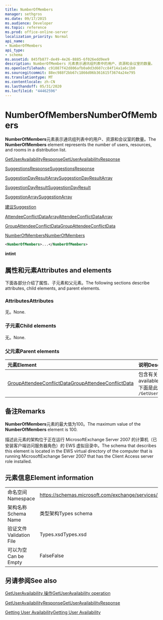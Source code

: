 ```yaml
---
title: NumberOfMembers
manager: sethgros
ms.date: 09/17/2015
ms.audience: Developer
ms.topic: reference
ms.prod: office-online-server
localization_priority: Normal
api_name:
- NumberOfMembers
api_type:
- schema
ms.assetid: 845fb877-de49-4e26-8885-6f026edd9ee9
description: NumberOfMembers 元素表示通讯组列表中的用户、资源和会议室的数量。
ms.openlocfilehash: c91087f42d806afb0a0d3d607cc84f14a1a6c1b0
ms.sourcegitcommit: 88ec988f2bb67c1866d06b361615f3674a24e795
ms.translationtype: MT
ms.contentlocale: zh-CN
ms.lasthandoff: 05/31/2020
ms.locfileid: "44462596"
---
```

# <a name="numberofmembers"></a><span data-ttu-id="047f9-103">NumberOfMembers</span><span class="sxs-lookup"><span data-stu-id="047f9-103">NumberOfMembers</span></span>

<span data-ttu-id="047f9-104">**NumberOfMembers**元素表示通讯组列表中的用户、资源和会议室的数量。</span><span class="sxs-lookup"><span data-stu-id="047f9-104">The **NumberOfMembers** element represents the number of users, resources, and rooms in a distribution list.</span></span> 
  
[<span data-ttu-id="047f9-105">GetUserAvailabilityResponse</span><span class="sxs-lookup"><span data-stu-id="047f9-105">GetUserAvailabilityResponse</span></span>](getuseravailabilityresponse.md)
  
[<span data-ttu-id="047f9-106">SuggestionsResponse</span><span class="sxs-lookup"><span data-stu-id="047f9-106">SuggestionsResponse</span></span>](suggestionsresponse.md)
  
[<span data-ttu-id="047f9-107">SuggestionDayResultArray</span><span class="sxs-lookup"><span data-stu-id="047f9-107">SuggestionDayResultArray</span></span>](suggestiondayresultarray.md)
  
[<span data-ttu-id="047f9-108">SuggestionDayResult</span><span class="sxs-lookup"><span data-stu-id="047f9-108">SuggestionDayResult</span></span>](suggestiondayresult.md)
  
[<span data-ttu-id="047f9-109">SuggestionArray</span><span class="sxs-lookup"><span data-stu-id="047f9-109">SuggestionArray</span></span>](suggestionarray.md)
  
[<span data-ttu-id="047f9-110">建议</span><span class="sxs-lookup"><span data-stu-id="047f9-110">Suggestion</span></span>](suggestion.md)
  
[<span data-ttu-id="047f9-111">AttendeeConflictDataArray</span><span class="sxs-lookup"><span data-stu-id="047f9-111">AttendeeConflictDataArray</span></span>](attendeeconflictdataarray.md)
  
[<span data-ttu-id="047f9-112">GroupAttendeeConflictData</span><span class="sxs-lookup"><span data-stu-id="047f9-112">GroupAttendeeConflictData</span></span>](groupattendeeconflictdata.md)
  
[<span data-ttu-id="047f9-113">NumberOfMembers</span><span class="sxs-lookup"><span data-stu-id="047f9-113">NumberOfMembers</span></span>](numberofmembers.md)
  
```xml
<NumberOfMembers>...</NumberOfMembers>
```

 <span data-ttu-id="047f9-114">**int**</span><span class="sxs-lookup"><span data-stu-id="047f9-114">**int**</span></span>
## <a name="attributes-and-elements"></a><span data-ttu-id="047f9-115">属性和元素</span><span class="sxs-lookup"><span data-stu-id="047f9-115">Attributes and elements</span></span>

<span data-ttu-id="047f9-116">下面各部分介绍了属性、子元素和父元素。</span><span class="sxs-lookup"><span data-stu-id="047f9-116">The following sections describe attributes, child elements, and parent elements.</span></span>
  
### <a name="attributes"></a><span data-ttu-id="047f9-117">Attributes</span><span class="sxs-lookup"><span data-stu-id="047f9-117">Attributes</span></span>

<span data-ttu-id="047f9-118">无。</span><span class="sxs-lookup"><span data-stu-id="047f9-118">None.</span></span>
  
### <a name="child-elements"></a><span data-ttu-id="047f9-119">子元素</span><span class="sxs-lookup"><span data-stu-id="047f9-119">Child elements</span></span>

<span data-ttu-id="047f9-120">无。</span><span class="sxs-lookup"><span data-stu-id="047f9-120">None.</span></span>
  
### <a name="parent-elements"></a><span data-ttu-id="047f9-121">父元素</span><span class="sxs-lookup"><span data-stu-id="047f9-121">Parent elements</span></span>

|<span data-ttu-id="047f9-122">**元素**</span><span class="sxs-lookup"><span data-stu-id="047f9-122">**Element**</span></span>|<span data-ttu-id="047f9-123">**说明**</span><span class="sxs-lookup"><span data-stu-id="047f9-123">**Description**</span></span>|
|:-----|:-----|
|[<span data-ttu-id="047f9-124">GroupAttendeeConflictData</span><span class="sxs-lookup"><span data-stu-id="047f9-124">GroupAttendeeConflictData</span></span>](groupattendeeconflictdata.md) <br/> |<span data-ttu-id="047f9-125">包含有关可用用户数、有冲突的用户数以及在通讯组列表中没有可用性信息的用户数的聚合冲突信息，以获取建议的会议时间。</span><span class="sxs-lookup"><span data-stu-id="047f9-125">Contains aggregate conflict information about the number of users available, the number of users who have conflicts, and the number of users who do not have availability information in a distribution list for a suggested meeting time.</span></span>  <br/> <span data-ttu-id="047f9-126">下面是此元素的 XPath 表达式： </span><span class="sxs-lookup"><span data-stu-id="047f9-126">The following is the XPath expression to this element:</span></span>  <br/>  `/GetUserAvailabilityResponse/SuggestionsResponse/SuggestionDayResultArray/SuggestionDayResult[i]/SuggestionArray/Suggestion[i]/AttendeeConflictDataArray/GroupAttendeeConflictData` <br/> |
   
## <a name="remarks"></a><span data-ttu-id="047f9-127">备注</span><span class="sxs-lookup"><span data-stu-id="047f9-127">Remarks</span></span>

<span data-ttu-id="047f9-128">**NumberOfMembers**元素的最大值为100。</span><span class="sxs-lookup"><span data-stu-id="047f9-128">The maximum value of the **NumberOfMembers** element is 100.</span></span> 
  
<span data-ttu-id="047f9-129">描述此元素的架构位于正在运行 MicrosoftExchange Server 2007 的计算机（已安装客户端访问服务器角色）的 EWS 虚拟目录中。</span><span class="sxs-lookup"><span data-stu-id="047f9-129">The schema that describes this element is located in the EWS virtual directory of the computer that is running MicrosoftExchange Server 2007 that has the Client Access server role installed.</span></span>
  
## <a name="element-information"></a><span data-ttu-id="047f9-130">元素信息</span><span class="sxs-lookup"><span data-stu-id="047f9-130">Element information</span></span>

|||
|:-----|:-----|
|<span data-ttu-id="047f9-131">命名空间</span><span class="sxs-lookup"><span data-stu-id="047f9-131">Namespace</span></span>  <br/> |https://schemas.microsoft.com/exchange/services/2006/types  <br/> |
|<span data-ttu-id="047f9-132">架构名称</span><span class="sxs-lookup"><span data-stu-id="047f9-132">Schema Name</span></span>  <br/> |<span data-ttu-id="047f9-133">类型架构</span><span class="sxs-lookup"><span data-stu-id="047f9-133">Types schema</span></span>  <br/> |
|<span data-ttu-id="047f9-134">验证文件</span><span class="sxs-lookup"><span data-stu-id="047f9-134">Validation File</span></span>  <br/> |<span data-ttu-id="047f9-135">Types.xsd</span><span class="sxs-lookup"><span data-stu-id="047f9-135">Types.xsd</span></span>  <br/> |
|<span data-ttu-id="047f9-136">可以为空</span><span class="sxs-lookup"><span data-stu-id="047f9-136">Can be Empty</span></span>  <br/> |<span data-ttu-id="047f9-137">False</span><span class="sxs-lookup"><span data-stu-id="047f9-137">False</span></span>  <br/> |
   
## <a name="see-also"></a><span data-ttu-id="047f9-138">另请参阅</span><span class="sxs-lookup"><span data-stu-id="047f9-138">See also</span></span>



[<span data-ttu-id="047f9-139">GetUserAvailability 操作</span><span class="sxs-lookup"><span data-stu-id="047f9-139">GetUserAvailability operation</span></span>](getuseravailability-operation.md)
  
[<span data-ttu-id="047f9-140">GetUserAvailabilityResponse</span><span class="sxs-lookup"><span data-stu-id="047f9-140">GetUserAvailabilityResponse</span></span>](getuseravailabilityresponse.md)


[<span data-ttu-id="047f9-141">Getting User Availability</span><span class="sxs-lookup"><span data-stu-id="047f9-141">Getting User Availability</span></span>](https://msdn.microsoft.com/library/d4133fcb-9b0f-4e6b-aadf-a389da83516a%28Office.15%29.aspx)

